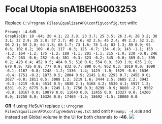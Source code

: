 # Focal Utopia snA1BEHG003253
Replace `C:\Program Files\EqualizerAPO\config\config.txt` with:
```
Preamp: -4.6dB
GraphicEQ: 10 -84; 20 4.1; 22 3.8; 23 3.7; 25 3.5; 26 3.4; 28 3.2; 30 3.1; 32 2.9; 35 2.8; 37 2.7; 40 2.6; 42 2.5; 45 2.4; 49 2.3; 52 2.2; 56 2.1; 59 2.0; 64 1.8; 68 1.7; 73 1.6; 78 1.4; 83 1.3; 89 0.9; 95 0.6; 102 0.2; 109 -0.0; 117 -0.3; 125 -0.7; 134 -0.9; 143 -1.1; 153 -1.2; 164 -1.2; 175 -1.2; 188 -1.1; 201 -1.1; 215 -1.0; 230 -0.8; 246 -0.7; 263 -0.6; 282 -0.4; 301 -0.3; 323 -0.2; 345 -0.0; 369 0.1; 395 0.2; 423 0.4; 452 0.5; 484 0.5; 518 0.6; 554 0.8; 593 1.0; 635 1.0; 679 0.9; 726 0.8; 777 0.9; 832 0.7; 890 0.4; 952 0.3; 1019 0.0; 1090 -0.1; 1167 -0.8; 1248 -1.2; 1336 -1.4; 1429 -1.0; 1529 -0.6; 1636 -0.4; 1751 -0.2; 1873 0.5; 2004 0.9; 2145 1.0; 2295 0.7; 2455 0.0; 2627 -0.0; 2811 0.5; 3008 1.2; 3219 1.6; 3444 2.5; 3685 2.2; 3943 -0.3; 4219 -0.6; 4514 0.5; 4830 2.1; 5168 4.2; 5530 4.1; 5917 1.2; 6331 -0.2; 6775 3.0; 7249 1.3; 7756 0.3; 8299 -0.9; 8880 -2.7; 9502 -0.8; 10167 0.0; 10879 0.0; 11640 0.0; 12455 0.0; 13327 0.0; 14260 0.0; 15258 0.0; 16326 0.0; 17469 -1.5; 18692 -1.5; 20000 0.0
```
**OR** if using HeSuVi replace `C:\Program Files\EqualizerAPO\config\HeSuVi\eq.txt` and omit `Preamp: -4.6dB` and instead set Global volume in the UI for both channels to **-46**.
![](https://raw.githubusercontent.com/jaakkopasanen/AutoEq/master/results/SBAF-Serious/innerfidelity/onear/Focal%20Utopia%20snA1BEHG003253/Focal%20Utopia%20snA1BEHG003253.png)